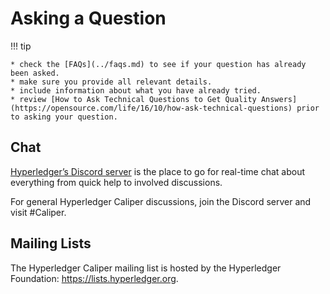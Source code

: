 # Asking a Question

!!! tip

    * check the [FAQs](../faqs.md) to see if your question has already been asked.
    * make sure you provide all relevant details.
    * include information about what you have already tried.
    * review [How to Ask Technical Questions to Get Quality Answers](https://opensource.com/life/16/10/how-ask-technical-questions) prior to asking your question.

## Chat
[Hyperledger’s Discord server](https://discord.gg/hyperledger) is the place to go for real-time chat about everything from quick help to involved discussions.

For general Hyperledger Caliper discussions, join the Discord server and visit #Caliper.

## Mailing Lists
The Hyperledger Caliper mailing list is hosted by the Hyperledger Foundation: https://lists.hyperledger.org. 

